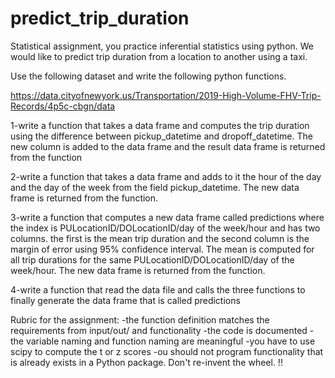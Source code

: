 # predict_trip_duration
Statistical  assignment, you practice inferential statistics using python. We would like to predict trip duration from a location to another using a taxi. 


Use the following dataset and write the following python functions.

 https://data.cityofnewyork.us/Transportation/2019-High-Volume-FHV-Trip-Records/4p5c-cbgn/data 
 
1-write a function that takes a data frame and computes the trip duration using the difference between pickup_datetime and dropoff_datetime. The new column is added to the data frame and the result data frame is returned from the function

2-write a function that takes a data frame and adds to it the hour of the day and the day of the week from the field pickup_datetime. The new data frame is returned from the function.

3-write a function that computes a new data frame called predictions where the index is
PULocationID/DOLocationID/day of the week/hour and has two columns. the first is the mean trip duration and the second column is the margin of error using 95% confidence interval. The mean is computed for all trip durations for the same PULocationID/DOLocationID/day of the week/hour. The new data frame is returned from the function.

4-write a function that read the data file and calls the three functions to finally generate the data frame that is called predictions

Rubric for the assignment:
-the function definition matches the requirements from input/out/ and functionality
-the code is documented
-the variable naming and function naming are meaningful
-you have to use scipy to compute the t or z scores
-ou should not program functionality that is already exists in a Python package. Don't re-invent the wheel. !!
